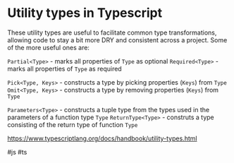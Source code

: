 # Utility types in Typescript

These utility types are useful to facilitate common type transformations, allowing code to stay a bit more DRY and consistent across a project. Some of the more useful ones are:

`Partial<Type>` - marks all properties of `Type` as optional
`Required<Type>` - marks all properties of `Type` as required

`Pick<Type, Keys>` - constructs a type by picking properties (`Keys`) from `Type`
`Omit<Type, Keys>` - constructs a type by removing properties (`Keys`) from `Type`

`Parameters<Type>` - constructs a tuple type from the types used in the parameters of a function type `Type`
`ReturnType<Type>` - construts a type consisting of the return type of function `Type`



https://www.typescriptlang.org/docs/handbook/utility-types.html

#js
#ts